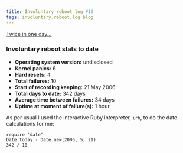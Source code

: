 ```yaml
---
title: Involuntary reboot log #10
tags: involuntary.reboot.log blog
---
```


[Twice in one day...](http://www.wincent.com/a/about/wincent/weblog/archives/2007/04/involuntary_reb_9.php)


### Involuntary reboot stats to date

-   **Operating system version:** undisclosed
-   **Kernel panics:** 6
-   **Hard resets:** 4
-   **Total failures:** 10
-   **Start of recording keeping:** 21 May 2006
-   **Total days to date:** 342 days
-   **Average time between failures:** 34 days
-   **Uptime at moment of failure(s):** 1 hour

As per usual I used the interactive Ruby interpreter, `irb`, to do the date calculations for me:

    require 'date'
    Date.today - Date.new(2006, 5, 21)
    342 / 10
